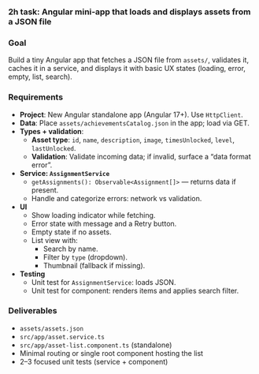 ### 2h task: Angular mini‑app that loads and displays assets from a JSON file

### Goal

Build a tiny Angular app that fetches a JSON file from `assets/`, validates it, caches it in a service, and displays it with basic UX states (loading, error, empty, list, search).

### Requirements

- **Project**: New Angular standalone app (Angular 17+). Use `HttpClient`.
- **Data**: Place `assets/achievementsCatalog.json` in the app; load via GET.
- **Types + validation**:
  - **Asset type**: `id`, `name`, `description`, `image`, `timesUnlocked`, `level`, `lastUnlocked`.
  - **Validation**: Validate incoming data; if invalid, surface a “data format error”.
- **Service: `AssignmentService`**
  - `getAssignments(): Observable<Assignment[]>` — returns data if present.
  - Handle and categorize errors: network vs validation.
- **UI**
  - Show loading indicator while fetching.
  - Error state with message and a Retry button.
  - Empty state if no assets.
  - List view with:
    - Search by name.
    - Filter by `type` (dropdown).
    - Thumbnail (fallback if missing).
- **Testing**
  - Unit test for `AssignmentService`: loads JSON.
  - Unit test for component: renders items and applies search filter.

### Deliverables

- `assets/assets.json`
- `src/app/asset.service.ts`
- `src/app/asset-list.component.ts` (standalone)
- Minimal routing or single root component hosting the list
- 2–3 focused unit tests (service + component)
